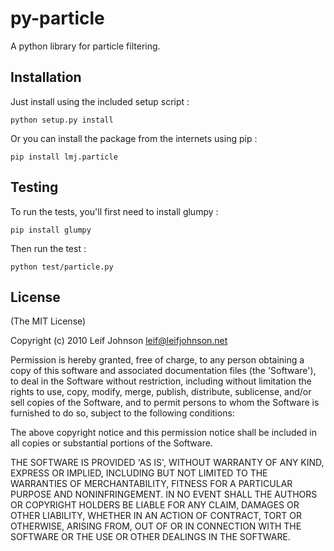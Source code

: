 # py-particle

A python library for particle filtering.

## Installation

Just install using the included setup script :

    python setup.py install

Or you can install the package from the internets using pip :

    pip install lmj.particle

## Testing

To run the tests, you'll first need to install glumpy :

    pip install glumpy

Then run the test :

    python test/particle.py

## License

(The MIT License)

Copyright (c) 2010 Leif Johnson <leif@leifjohnson.net>

Permission is hereby granted, free of charge, to any person obtaining a copy of
this software and associated documentation files (the 'Software'), to deal in
the Software without restriction, including without limitation the rights to
use, copy, modify, merge, publish, distribute, sublicense, and/or sell copies of
the Software, and to permit persons to whom the Software is furnished to do so,
subject to the following conditions:

The above copyright notice and this permission notice shall be included in all
copies or substantial portions of the Software.

THE SOFTWARE IS PROVIDED 'AS IS', WITHOUT WARRANTY OF ANY KIND, EXPRESS OR
IMPLIED, INCLUDING BUT NOT LIMITED TO THE WARRANTIES OF MERCHANTABILITY, FITNESS
FOR A PARTICULAR PURPOSE AND NONINFRINGEMENT. IN NO EVENT SHALL THE AUTHORS OR
COPYRIGHT HOLDERS BE LIABLE FOR ANY CLAIM, DAMAGES OR OTHER LIABILITY, WHETHER
IN AN ACTION OF CONTRACT, TORT OR OTHERWISE, ARISING FROM, OUT OF OR IN
CONNECTION WITH THE SOFTWARE OR THE USE OR OTHER DEALINGS IN THE SOFTWARE.

